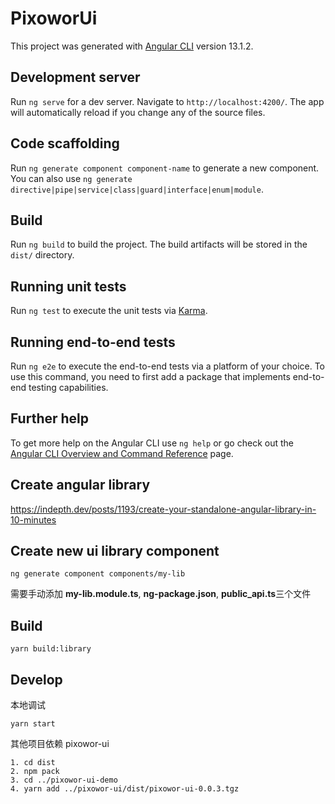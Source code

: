 # PixoworUi

This project was generated with [Angular CLI](https://github.com/angular/angular-cli) version 13.1.2.

## Development server

Run `ng serve` for a dev server. Navigate to `http://localhost:4200/`. The app will automatically reload if you change any of the source files.

## Code scaffolding

Run `ng generate component component-name` to generate a new component. You can also use `ng generate directive|pipe|service|class|guard|interface|enum|module`.

## Build

Run `ng build` to build the project. The build artifacts will be stored in the `dist/` directory.

## Running unit tests

Run `ng test` to execute the unit tests via [Karma](https://karma-runner.github.io).

## Running end-to-end tests

Run `ng e2e` to execute the end-to-end tests via a platform of your choice. To use this command, you need to first add a package that implements end-to-end testing capabilities.

## Further help

To get more help on the Angular CLI use `ng help` or go check out the [Angular CLI Overview and Command Reference](https://angular.io/cli) page.

## Create angular library

https://indepth.dev/posts/1193/create-your-standalone-angular-library-in-10-minutes

## Create new ui library component

```
ng generate component components/my-lib

```

需要手动添加 **my-lib.module.ts**, **ng-package.json**, **public_api.ts**三个文件

## Build

```
yarn build:library
```

## Develop

本地调试

```
yarn start
```

其他项目依赖 pixowor-ui

```
1. cd dist
2. npm pack
3. cd ../pixowor-ui-demo
4. yarn add ../pixowor-ui/dist/pixowor-ui-0.0.3.tgz

```
